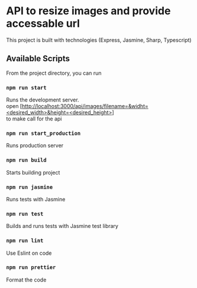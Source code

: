 # API to resize images and provide accessable url

This project is built with technologies (Express, Jasmine, Sharp, Typescript)

## Available Scripts

From the project directory, you can run

### `npm run start`

Runs the development server.\
open [[http://localhost:3000/api/images/filename=<imageName>&widht=<desired_width>&height=<desired_height>](http://localhost:3000/api/images/filename=<imageName>&widht=<desired_width>&height=<desired_height>)]\
to make call for the api

### `npm run start_production`

Runs production server

### `npm run build`

Starts building project

### `npm run jasmine`

Runs tests with Jasmine

### `npm run test`

Builds and runs tests with Jasmine test library

### `npm run lint`

Use Eslint on code

### `npm run prettier`

Format the code